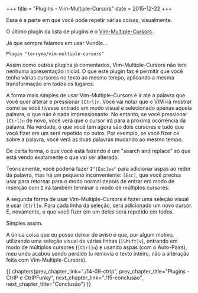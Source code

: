 +++
title = "Plugins - Vim-Multiple-Cursors"
date = 2015-12-22
+++

Essa é a parte em que você pode repetir várias coisas, visualmente.

<!-- more -->

O último plugin da lista de plugins é o [Vim-Multiple-Cursors](https://github.com/terryma/vim-multiple-cursors).

Já que sempre falamos em usar Vundle...

```viml
Plugin "terryma/vim-multiple-cursors"
```

Assim como outros plugins já comentados, Vim-Multiple-Cursors não tem nenhuma
apresentação inicial. O que este plugin faz é permitir que você tenha várias
cursores no texto ao mesmo tempo, aplicando a mesma transformação em todos os
lugares.

A forma mais simples de usar Vim-Multiple-Cursors é ir até a palavra que você
quer alterar e pressionar `[Ctrl]n`. Você vai notar que o VIM irá mostrar como se
você tivesse entrado em modo visual e selecionado apenas aquela palavra, o que
não é nada impressionante. No entanto, se você pressionar `[Ctrl]n` de novo, você
verá que o cursor irá para a próxima ocorrência da palavra. Na verdade, o que
você tem agora são dois cursores e tudo que você fizer em um será repetido no
outro. Por exemplo, se você fizer ce sobre a palavra, você verá as duas
palavras mudando ao mesmo tempo.

De certa forma, o que você está fazendo é um "search and replace" só que está
vendo exatamente o que vai ser alterado.

Teoricamente, você poderia fazer `I"[Esc]ea"` para adicionar aspas ao redor da
palavra, mas há um pequeno inconveniente: `[Esc]`, que você precisa usar para
retornar para o modo normal depois de entrar em modo de inserção com `I` irá
também terminar o modo de múltiplos cursores.

A segunda forma de usar Vim-Multiple-Cursors é fazer uma seleção visual e usar
`[Ctrl]n`. Para cada linha da seleção, será adicionado um novo cursor. E,
novamente, o que você fizer em um deles será repetido em todos.

Simples assim.

A única coisa que eu posso deixar de aviso é que, por algum motivo, utilizando
uma seleção visual de várias linhas (`[Shift]v`), entrando em modo de múltiplos
cursores (`[Ctrl]n`) e usando aspas (com o Auto-Pairs), meu undo acabou sendo
perdido (`u` removia o texto inteiro, não a alteração feita com
Vim-Multiple-Cursors).

{{ chapters(prev_chapter_link="./14-09-ctrlp", prev_chapter_title="Plugins - CtrlP e CtrlPFunky", next_chapter_link="./15-conclusao", next_chapter_title="Conclusão") }}
